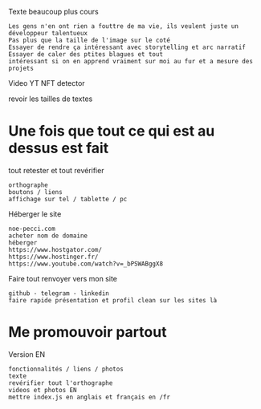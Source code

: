 Texte beaucoup plus cours

    Les gens n'en ont rien a fouttre de ma vie, ils veulent juste un développeur talentueux
    Pas plus que la taille de l'image sur le coté
    Essayer de rendre ça intéressant avec storytelling et arc narratif
    Essayer de caler des ptites blagues et tout
    intéressant si on en apprend vraiment sur moi au fur et a mesure des projets

Video YT NFT detector

revoir les tailles de textes

# Une fois que tout ce qui est au dessus est fait

tout retester et tout revérifier

    orthographe
    boutons / liens
    affichage sur tel / tablette / pc

Héberger le site

    noe-pecci.com
    acheter nom de domaine
    héberger
    https://www.hostgator.com/
    https://www.hostinger.fr/
    https://www.youtube.com/watch?v=_bPSWABggX8

Faire tout renvoyer vers mon site

    github - telegram - linkedin
    faire rapide présentation et profil clean sur les sites là

# Me promouvoir partout

Version EN

    fonctionnalités / liens / photos
    texte
    revérifier tout l'orthographe
    videos et photos EN
    mettre index.js en anglais et français en /fr
